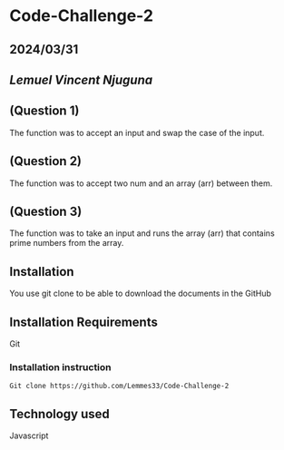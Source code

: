 # Code-Challenge-2
## 2024/03/31
## *Lemuel Vincent Njuguna*
## (Question 1)
The function was to accept an input and swap the case of the
 input.
 ## (Question 2) 
 The function was to accept two num and an array (arr) between them.
 ## (Question 3)
 The function was to take an input and runs the array (arr) that contains prime numbers from the array.


## Installation
You use git clone to be able to download the documents in the GitHub

## Installation Requirements
Git

### Installation instruction
```
Git clone https://github.com/Lemmes33/Code-Challenge-2
```
## Technology used
Javascript

